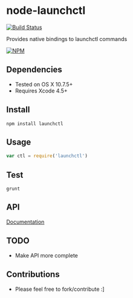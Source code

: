# node-launchctl

[![Build Status](https://travis-ci.org/evanlucas/node-launchctl.png?branch=master)](https://travis-ci.org/evanlucas/node-launchctl)

Provides native bindings to launchctl commands

[![NPM](https://nodei.co/npm/launchctl.png?downloads=true)](https://nodei.co/npm/launchctl/)

## Dependencies

- Tested on OS X 10.7.5+
- Requires Xcode 4.5+

## Install

    npm install launchctl

## Usage

```js
var ctl = require('launchctl')
```

## Test

    grunt

## API

 [Documentation](http://evanlucas.github.io/node-launchctl)

## TODO

- Make API more complete

## Contributions

- Please feel free to fork/contribute :]

